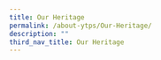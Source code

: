 ```yaml
---
title: Our Heritage
permalink: /about-ytps/Our-Heritage/
description: ""
third_nav_title: Our Heritage
---
```

